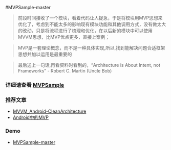 #MVPSample-master

> 前段时间接收了一个模块，看着代码让人捉急，于是将模块用MVP思想来优化了，考虑到不能太多的影响现有模块功能和其他调用方式，没有做太大的改动，只是将流程进行了梳理和优化，在以后新的模块中可以使用MVVM思想，比MVP优点更多，直接上案例； 

> MVP是一套理论概念，而不是一种具体实现,所以,找到能解决问题合适框架思想并加以运用是最重要的

> 最后送上一句话,再看资料时看到的，“Architecture is About Intent, not Frameworks” - Robert C. Martin (Uncle Bob)

### 详细请查看   [MVPSample](https://github.com/whiskeyfei/WFAndroidDemo/tree/master/MVPSample-master)

### 推荐文章

* [MVVM_Android-CleanArchitecture](http://rocko.xyz/2015/11/07/MVVM_Android-CleanArchitecture/)
* [Android中的MVP](http://rocko.xyz/2015/02/06/Android%E4%B8%AD%E7%9A%84MVP/)

### Demo

* [MVPSample-master](https://github.com/whiskeyfei/WFAndroidDemo/tree/master/MVPSample-master)